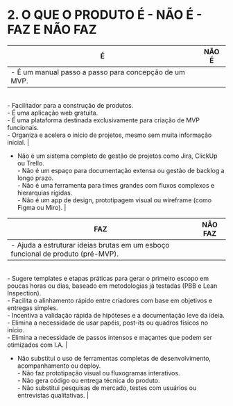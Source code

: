 # 2. O QUE O PRODUTO É - NÃO É - FAZ E NÃO FAZ

| **É** | **NÃO É** |
|-------|------------|
| - É um manual passo a passo para concepção de um MVP. 
<br> - Facilitador para a construção de produtos. 
<br> - É uma aplicação web gratuita. 
<br> - É uma plataforma destinada exclusivamente para criação de MVP funcionais. 
<br> - Organiza e acelera o início de projetos, mesmo sem muita informação inicial. | 
- Não é um sistema completo de gestão de projetos como Jira, ClickUp ou Trello. 
<br> - Não é um espaço para documentação extensa ou gestão de backlog a longo prazo. 
<br> - Não é uma ferramenta para times grandes com fluxos complexos e hierarquias rígidas. 
<br> - Não é um app de design, prototipagem visual ou wireframe (como Figma ou Miro). |

| **FAZ** | **NÃO FAZ** |
|---------|--------------------------------------------------------------------------------------------------------------------------------------------------|
| - Ajuda a estruturar ideias brutas em um esboço funcional de produto (pré-MVP). 
<br> - Sugere templates e etapas práticas para gerar o primeiro escopo em poucas horas ou dias, baseado em metodologias já testadas (PBB e Lean Inspection). 
<br> - Facilita o alinhamento rápido entre criadores com base em objetivos e entregas simples. 
<br> - Incentiva a validação rápida de hipóteses e a documentação leve da ideia. 
<br> - Elimina a necessidade de usar papéis, post-its ou quadros físicos no início. 
<br> - Elimina a necessidade de passos intensos e maçantes que podem ser otimizados com I.A. | 
- Não substitui o uso de ferramentas completas de desenvolvimento, acompanhamento ou deploy. 
<br> - Não faz prototipação visual ou fluxogramas interativos. 
<br> - Não gera código ou entrega técnica do produto. 
<br> - Não substitui pesquisas de mercado, testes com usuários ou entrevistas qualitativas. |
